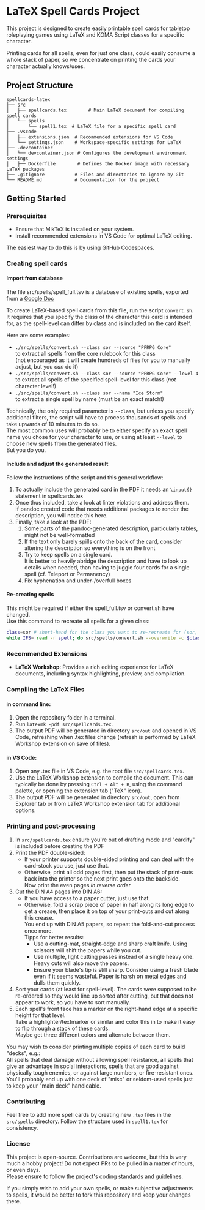# LaTeX Spell Cards Project

This project is designed to create easily printable spell cards for tabletop roleplaying games using LaTeX and KOMA Script classes for a specific character.  

Printing cards for all spells, even for just one class, could easily consume a whole stack of paper,
so we concentrate on printing the cards your character actually knows/uses.  

## Project Structure

```
spellcards-latex
├── src
│   ├── spellcards.tex        # Main LaTeX document for compiling spell cards
│   └── spells
│       └── spell1.tex  # LaTeX file for a specific spell card
├── .vscode
│   ├── extensions.json  # Recommended extensions for VS Code
│   └── settings.json    # Workspace-specific settings for LaTeX
├── .devcontainer
│   └── devcontainer.json # Configures the development environment settings
│   ├── Dockerfile        # Defines the Docker image with necessary LaTeX packages
├── .gitignore           # Files and directories to ignore by Git
└── README.md            # Documentation for the project
```

## Getting Started

### Prerequisites

- Ensure that MikTeX is installed on your system.
- Install recommended extensions in VS Code for optimal LaTeX editing.

The easiest way to do this is by using GitHub Codespaces.

### Creating spell cards
#### Import from database
The file src/spells/spell_full.tsv is a database of existing spells, exported from a [Google Doc](https://docs.google.com/spreadsheets/d/1cuwb3QSvWDD7GG5McdvyyRBpqycYuKMRsXgyrvxvLFI/edit?usp=sharing)

To create LaTeX-based spell cards from this file, run the script `convert.sh`.  
It requires that you specify the class of the character this card is intended for, as the spell-level can differ by class and is included on the card itself.  

Here are some examples:
- `./src/spells/convert.sh --class sor --source "PFRPG Core"`  
to extract all spells from the core rulebook for this class  
(not encouraged as it will create hundreds of files for you to manually adjust, but you _can_ do it)
- `./src/spells/convert.sh --class sor --source "PFRPG Core" --level 4`  
to extract all spells of the specified spell-level for this class (_not_ character level!)
- `./src/spells/convert.sh --class sor --name "Ice Storm"`  
to extract a single spell by name (must be an exact match!)

Technically, the only required parameter is `--class`, but unless you specify additional filters, the script will have to process thousands of spells and take upwards of 10 minutes to do so.  
The most common uses will probably be to either specify an exact spell name you chose for your character to use, or using at least `--level` to choose new spells from the generated files.  
But you do you.  

#### Include and adjust the generated result
Follow the instructions of the script and this general workflow:  
1. To actually include the generated card in the PDF it needs an `\input{}` statement in spellcards.tex
1. Once thus included, take a look at linter violations and address them.  
If pandoc created code that needs additional packages to render the description, you will notice this here.
1. Finally, take a look at the PDF:
   1. Some parts of the pandoc-generated description, particularly tables, might not be well-formatted
   1. If the text only barely spills onto the back of the card, consider altering the description so everything is on the front
   1. Try to keep spells on a single card.  
   It is better to heavily abridge the description and have to look up details when needed, than having to juggle four cards for a single spell (cf. Teleport or Permanency)
   1. Fix hyphenation and under-/overfull boxes

#### Re-creating spells
This might be required if either the spell_full.tsv or convert.sh have changed.  
Use this command to recreate all spells for a given class:  
```bash
class=sor # short-hand for the class you want to re-recreate for (sor, wiz, etc.)
while IFS= read -r spell; do src/spells/convert.sh --overwrite -c $class -n "$spell"; done < <(find src/spells/$class -name "*.tex" -exec bash -c 'filename=$(basename "{}"); echo ${filename%.*}' \;)
```

### Recommended Extensions

- **LaTeX Workshop**: Provides a rich editing experience for LaTeX documents, including syntax highlighting, preview, and compilation.

### Compiling the LaTeX Files

#### in command line:
1. Open the repository folder in a terminal.
2. Run `latexmk -pdf src/spellcards.tex`.
3. The output PDF will be generated in directory `src/out` and opened in VS Code, refreshing when .tex files change (refresh is performed by LaTeX Workshop extension on save of files).

#### in VS Code:
1. Open any .tex file in VS Code, e.g. the root file `src/spellcards.tex`.
2. Use the LaTeX Workshop extension to compile the document. This can typically be done by pressing `Ctrl + Alt + B`, using the command palette, or opening the extension tab ("TeX" icon).
3. The output PDF will be generated in directory `src/out`, open from Explorer tab or from LaTeX Workshop extension tab for additional options.

### Printing and post-processing
1. In `src/spellcards.tex` ensure you're out of drafting mode and "cardify" is included before creating the PDF
1. Print the PDF double-sided:
   - If your printer supports double-sided printing and can deal with the card-stock you use, just use that.
   - Otherwise, print all odd pages first, then put the stack of print-outs back into the printer so the next print goes onto the backside.  
     Now print the even pages _in reverse order_
1. Cut the DIN A4 pages into DIN A6:
   - If you have access to a paper cutter, just use that.
   - Otherwise, fold a scrap piece of paper in half along its long edge to get a crease, then place it on top of your print-outs and cut along this crease.  
     You end up with DIN A5 papers, so repeat the fold-and-cut process once more.  
     Tipps for better results:
     - Use a cutting-mat, straight-edge and sharp craft knife. Using scissors will shift the papers while you cut.
     - Use multiple, light cutting passes instead of a single heavy one. Heavy cuts will also move the papers.
     - Ensure your blade's tip is still sharp. Consider using a fresh blade even if it seems wasteful. Paper is harsh on metal edges and dulls them quickly.
1. Sort your cards (at least for spell-level). The cards were supposed to be re-ordered so they would line up sorted after cutting, but that does not appear to work, so you have to sort manually.
1. Each spell's front face has a marker on the right-hand edge at a specific height for that level.  
   Take a highlighter/textmarker or similar and color this in to make it easy to flip through a stack of these cards.  
   Maybe get three different colors and alternate between them.

You may wish to consider printing multiple copies of each card to build "decks", e.g.:  
All spells that deal damage without allowing spell resistance, all spells that give an advantage in social interactions, spells that are good against physically tough enemies, or against large numbers, or fire-resistant ones.  
You'll probably end up with one deck of "misc" or seldom-used spells just to keep your "main deck" handleable.

### Contributing

Feel free to add more spell cards by creating new `.tex` files in the `src/spells` directory. Follow the structure used in `spell1.tex` for consistency.

### License

This project is open-source. Contributions are welcome, but this is very much a hobby project! Do not expect PRs to be pulled in a matter of hours, or even days.  
Please ensure to follow the project's coding standards and guidelines.

If you simply wish to add your own spells, or make subjective adjustments to spells, it would be better to fork this repository and keep your changes there.
